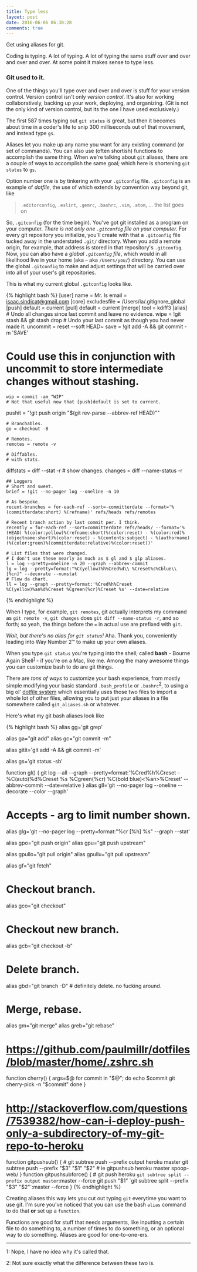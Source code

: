 ```yaml
---
title: Type less
layout: post
date: 2016-06-06 06:30:28
comments: true
---
```

Get using aliases for git.


Coding is typing. A lot of typing. A lot of typing the same stuff over and over and over and over. At some point it makes sense to type less. 

### Git used to it.

One of the things you'll type over and over and over is stuff for your version control. Version control isn't only _version control_. It's also for working collaboratively, backing up your work, deploying, and organizing. (Git is not the only kind of version control, but its the one I have used exclusively.)

The first 587 times typing out `git status` is great, but then it becomes about time in a coder's life to snip 300 milliseconds out of that movement, and instead type `gs`.  

Aliases let you make up any name you want for any existing command (or set of commands). You can also use (often shortish) functions to accomplish the same thing. When we're talking about `git` aliases, there are a couple of ways to accomplish the same goal; which here is shortening `git status` to `gs`. 

Option number one is by tinkering with your `.gitconfig` file. `.gitconfig` is an example of _dotfile_, the use of which extends by convention way beyond git, like

> `.editorconfig`, `.eslint`, `.gemrc`, `.bashrc`, `.vim`, `.atom`, ... the list goes on

So, `.gitconfig` (for the time begin). You've got git installed as a program on your computer. _There is not only one `.gitconfig` file on your computer._ For every git repository you initialize, you'll create with that a `.gitconfig` file tucked away in the understated `.git/` directory. When you add a remote origin, for example, that address is stored in that repository's `.gitconfig`. Now, you can also have a _global `.gitconfig` file_, which would in all likelihood live in your home (aka `~` aka `/Users/you/`) directory. You can use the global `.gitconfig` to make and adjust settings that will be carried over into all of your user's git repositories. 

This is what my current global `.gitconfig` looks like. 

{% highlight bash %}
[user]
    name = Mr. Is
    email = isaac.sindicat@gmail.com
[core]
    excludesfile = /Users/ia/.gitignore_global
[push]
    default = current
[pull]
    default = current
[merge]
    tool = kdiff3
[alias]
    # Undo all changes since last commit and leave no evidence.
    wipe = !git stash && git stash drop
    # Undo your last commit as though you had never made it.
    uncommit = reset --soft HEAD~
    save = !git add -A && git commit -m 'SAVE'
  
  # Could use this in conjunction with uncommit to store intermediate changes without stashing.
    wip = commit -am "WIP"
    # Not that useful now that [push]default is set to current.
  pushit = "!git push origin \"$(git rev-parse --abbrev-ref HEAD)\""

    # Branchables.
    go = checkout -B

    # Remotes.
    remotes = remote -v
    
    # Diffables.
    # with stats.
  diffstats = diff --stat -r
    # show changes.
    changes = diff --name-status -r

    ## Loggers
    # Short and sweet.
    brief = !git --no-pager log --oneline -n 10

    # As bespoke.
    recent-branches = for-each-ref --sort=-committerdate --format='%(committerdate:short) %(refname)' refs/heads refs/remotes

    # Recent branch action by last commit per. I think.
    recently = for-each-ref --sort=committerdate refs/heads/ --format='%(HEAD) %(color:yellow)%(refname:short)%(color:reset) - %(color:red)%(objectname:short)%(color:reset) - %(contents:subject) - %(authorname) (%(color:green)%(committerdate:relative)%(color:reset))'

    # List files that were changed.
    # I don't use these nearly as much as $ gl and $ glp aliases.
    l = log --pretty=oneline -n 20 --graph --abbrev-commit
    lg = log --pretty=format:"%C(yellow)%h%Cred%d\\ %Creset%s%Cblue\\ [%cn]" --decorate --numstat
    # Flow da chart.
    ll = log --graph --pretty=format:'%Cred%h%Creset %C(yellow)%an%d%Creset %Cgreen(%cr)%Creset %s' --date=relative
{% endhighlight %}

When I type, for example, `git remotes`, git actually interprets my command as `git remote -v`, `git changes` does `git diff --name-status -r`, and so forth; so yeah, the things before the `=` in actual use are prefixed with `git`. 

_Wait, but there's no alias for `git status`!_ Aha. Thank you, conveniently leading into Way Number 2&trade; to make up your own aliases.

When you type `git status` you're typing into the shell; called __bash__ - Bourne Again Shell<sup>[1](#bash)</sup> - if you're on a Mac, like me. Among the many awesome things you can customize bash to do are git things. 

There are _tons of ways_ to customize your bash experience, from mostly simple modifying your basic standard `.bash_profile` or `.bashrc`<sup>[2](#rcpro)</sup>, to using a big ol' [dotfile system](https://github.com/holman/dotfiles) which essentially uses those two files to import a whole lot of other files, allowing you to put just your aliases in a file somewhere called `git_aliases.sh` or whatever. 

Here's what my git bash aliases look like

{% highlight bash %}
alias gg='git grep'

alias ga="git add"
alias gc="git commit -m"

alias gitit='git add -A && git commit -m'

alias gs='git status -sb'

function gl() {
  git log --all --graph --pretty=format:'%Cred%h%Creset -%C(auto)%d%Creset %s %Cgreen(%cr) %C(bold blue)<%an>%Creset' --abbrev-commit --date=relative
}
alias gll='git --no-pager log --oneline --decorate --color --graph'
# Accepts -<number> arg to limit number shown.
alias glg='git --no-pager log --pretty=format:"%cr [%h] %s" --graph --stat'

alias gpo="git push origin"
alias gpu="git push upstream"

alias gpullo="git pull origin"
alias gpullu="git pull upstream"

alias gf="git fetch"

# Checkout branch.
alias gco="git checkout"
# Checkout new branch.
alias gcb="git checkout -b"
# Delete branch.
alias gbd="git branch -D" # definitely delete. no fucking around. 

# Merge, rebase.
alias gm="git merge"
alias greb="git rebase"

# https://github.com/paulmillr/dotfiles/blob/master/home/.zshrc.sh
function cherry() {
  args=$@
  for commit in "$@"; do
    echo $commit
    git cherry-pick -n "$commit"
  done
}

# http://stackoverflow.com/questions/7539382/how-can-i-deploy-push-only-a-subdirectory-of-my-git-repo-to-heroku
function gitpushsub() {
    # git subtree push --prefix output heroku master
    git subtree push --prefix "$3" "$1" "$2"
    # ie gitpushsub heroku master spoop-web/
}
function gitpushsubforce() {
    # git push heroku `git subtree split --prefix output master`:master --force
    git push "$1" `git subtree split --prefix "$3" "$2"`:master --force
}
{% endhighlight %}

Creating aliases this way lets you cut out typing `git` everytime you want to use git. I'm sure you've noticed that you can use the bash `alias` command to do that __or__ set up a `function`. 

Functions are good for stuff that needs arguments, like inputting a certain file to do something to, a number of times to do something, or an optional way to do something. Aliases are good for one-to-one-ers. 

----

<a name="bash">1</a>: Nope, I have no idea why it's called that. 

<a name='rcpro'>2</a>: Not sure exactly what the difference between these two is. 

